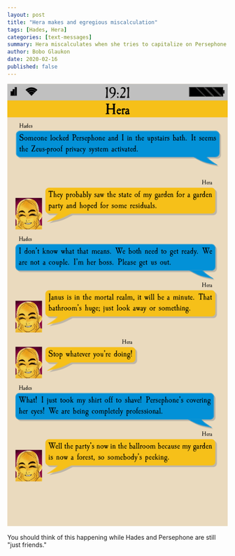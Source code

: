 ```yaml
---
layout: post
title: "Hera makes and egregious miscalculation"
tags: [Hades, Hera]
categories: [text-messages]
summary: Hera miscalculates when she tries to capitalize on Persephone's attraction to Hades.
author: Bobo Glaukon
date: 2020-02-16
published: false
---
```


![Hera locks Hades and Persephone in the bathroom.](/assets/img/locked.png)

You should think of this happening while Hades and Persephone are still "just friends."
